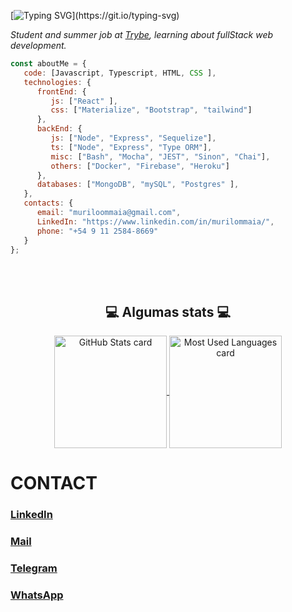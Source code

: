 [![Typing SVG](https://readme-typing-svg.herokuapp.com?color=%2336BCF7&size=30&center=true&vCenter=true&width=1000&lines=Welcome+to+my+profile!)](https://git.io/typing-svg)


<p><em>Student and summer job at <a href="https://betrybe.com">Trybe</a>, learning about fullStack web development. </br>
</em></p>


```javascript
const aboutMe = {
   code: [Javascript, Typescript, HTML, CSS ],
   technologies: {
      frontEnd: {
         js: ["React" ],
         css: ["Materialize", "Bootstrap", "tailwind"]
      },
      backEnd: {
         js: ["Node", "Express", "Sequelize"],
         ts: ["Node", "Express", "Type ORM"],
         misc: ["Bash", "Mocha", "JEST", "Sinon", "Chai"],
         others: ["Docker", "Firebase", "Heroku"]
      },
      databases: ["MongoDB", "mySQL", "Postgres" ],
   },
   contacts: {
      email: "muriloommaia@gmail.com",
      LinkedIn: "https://www.linkedin.com/in/murilommaia/",
      phone: "+54 9 11 2584-8669"
   }
};
```

</br></br>

<div align="center">
   <h2>💻 Algumas stats 💻 </h2>
   
  <a href="https://github.com/muriloommaia">
    <img
      alt="GitHub Stats card"
      align="center"
      height="180em"
      src="https://github-readme-stats.vercel.app/api?username=muriloommaia&count_private=true&custom_title=GitHub Stats&hide=issues&hide_rank=true&include_all_commits=true&show_icons=true&theme=react"
    />
  </a>
  <a href="https://github.com/muriloommaia">
    <img
      alt="Most Used Languages card"
      align="center"
      height="180em"
      src="https://github-readme-stats.vercel.app/api/top-langs/?username=muriloommaia&layout=compact&theme=react"
    />
  </a>
</div>

# CONTACT

### [LinkedIn](https://www.linkedin.com/in/murilommaia/)

### [Mail](mailto:muriloommaia@gmail.com)

### [Telegram](https://t.me/MuriloMMaia)

### [WhatsApp](https://wa.me/5491125848669)


<br />
